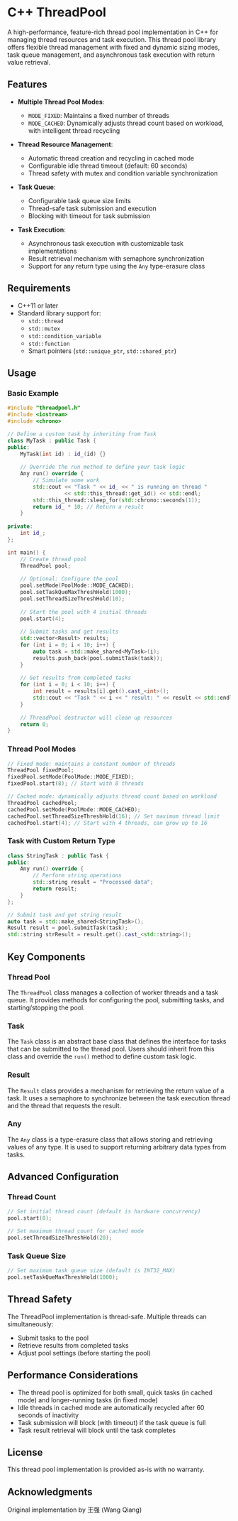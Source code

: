 # C++ ThreadPool

A high-performance, feature-rich thread pool implementation in C++ for managing thread resources and task execution. This thread pool library offers flexible thread management with fixed and dynamic sizing modes, task queue management, and asynchronous task execution with return value retrieval.

## Features

- **Multiple Thread Pool Modes**:
  - `MODE_FIXED`: Maintains a fixed number of threads
  - `MODE_CACHED`: Dynamically adjusts thread count based on workload, with intelligent thread recycling

- **Thread Resource Management**:
  - Automatic thread creation and recycling in cached mode
  - Configurable idle thread timeout (default: 60 seconds)
  - Thread safety with mutex and condition variable synchronization

- **Task Queue**:
  - Configurable task queue size limits
  - Thread-safe task submission and execution
  - Blocking with timeout for task submission

- **Task Execution**:
  - Asynchronous task execution with customizable task implementations
  - Result retrieval mechanism with semaphore synchronization
  - Support for any return type using the `Any` type-erasure class

## Requirements

- C++11 or later
- Standard library support for:
  - `std::thread`
  - `std::mutex`
  - `std::condition_variable`
  - `std::function`
  - Smart pointers (`std::unique_ptr`, `std::shared_ptr`)

## Usage

### Basic Example

```cpp
#include "threadpool.h"
#include <iostream>
#include <chrono>

// Define a custom task by inheriting from Task
class MyTask : public Task {
public:
    MyTask(int id) : id_(id) {}
    
    // Override the run method to define your task logic
    Any run() override {
        // Simulate some work
        std::cout << "Task " << id_ << " is running on thread " 
                  << std::this_thread::get_id() << std::endl;
        std::this_thread::sleep_for(std::chrono::seconds(1));
        return id_ * 10; // Return a result
    }
    
private:
    int id_;
};

int main() {
    // Create thread pool
    ThreadPool pool;
    
    // Optional: Configure the pool
    pool.setMode(PoolMode::MODE_CACHED);
    pool.setTaskQueMaxThreshHold(1000);
    pool.setThreadSizeThreshHold(10);
    
    // Start the pool with 4 initial threads
    pool.start(4);
    
    // Submit tasks and get results
    std::vector<Result> results;
    for (int i = 0; i < 10; i++) {
        auto task = std::make_shared<MyTask>(i);
        results.push_back(pool.submitTask(task));
    }
    
    // Get results from completed tasks
    for (int i = 0; i < 10; i++) {
        int result = results[i].get().cast_<int>();
        std::cout << "Task " << i << " result: " << result << std::endl;
    }
    
    // ThreadPool destructor will clean up resources
    return 0;
}
```

### Thread Pool Modes

```cpp
// Fixed mode: maintains a constant number of threads
ThreadPool fixedPool;
fixedPool.setMode(PoolMode::MODE_FIXED);
fixedPool.start(8); // Start with 8 threads

// Cached mode: dynamically adjusts thread count based on workload
ThreadPool cachedPool;
cachedPool.setMode(PoolMode::MODE_CACHED);
cachedPool.setThreadSizeThreshHold(16); // Set maximum thread limit
cachedPool.start(4); // Start with 4 threads, can grow up to 16
```

### Task with Custom Return Type

```cpp
class StringTask : public Task {
public:
    Any run() override {
        // Perform string operations
        std::string result = "Processed data";
        return result;
    }
};

// Submit task and get string result
auto task = std::make_shared<StringTask>();
Result result = pool.submitTask(task);
std::string strResult = result.get().cast_<std::string>();
```

## Key Components

### Thread Pool

The `ThreadPool` class manages a collection of worker threads and a task queue. It provides methods for configuring the pool, submitting tasks, and starting/stopping the pool.

### Task

The `Task` class is an abstract base class that defines the interface for tasks that can be submitted to the thread pool. Users should inherit from this class and override the `run()` method to define custom task logic.

### Result

The `Result` class provides a mechanism for retrieving the return value of a task. It uses a semaphore to synchronize between the task execution thread and the thread that requests the result.

### Any

The `Any` class is a type-erasure class that allows storing and retrieving values of any type. It is used to support returning arbitrary data types from tasks.

## Advanced Configuration

### Thread Count

```cpp
// Set initial thread count (default is hardware concurrency)
pool.start(8);

// Set maximum thread count for cached mode
pool.setThreadSizeThreshHold(20);
```

### Task Queue Size

```cpp
// Set maximum task queue size (default is INT32_MAX)
pool.setTaskQueMaxThreshHold(1000);
```

## Thread Safety

The ThreadPool implementation is thread-safe. Multiple threads can simultaneously:
- Submit tasks to the pool
- Retrieve results from completed tasks
- Adjust pool settings (before starting the pool)

## Performance Considerations

- The thread pool is optimized for both small, quick tasks (in cached mode) and longer-running tasks (in fixed mode)
- Idle threads in cached mode are automatically recycled after 60 seconds of inactivity
- Task submission will block (with timeout) if the task queue is full
- Task result retrieval will block until the task completes

## License

This thread pool implementation is provided as-is with no warranty.

## Acknowledgments

Original implementation by 王强 (Wang Qiang)
